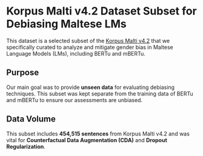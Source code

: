 # Korpus Malti v4.2 Dataset Subset for Debiasing Maltese LMs

This dataset is a selected subset of the [Korpus Malti v4.2](https://mlrs.research.um.edu.mt/) that we specifically curated to analyze and mitigate gender bias in Maltese Language Models (LMs), including BERTu and mBERTu.

## Purpose

Our main goal was to provide **unseen data** for evaluating debiasing techniques. This subset was kept separate from the training data of BERTu and mBERTu to ensure our assessments are unbiased.

## Data Volume

This subset includes **454,515 sentences** from Korpus Malti v4.2 and was vital for **Counterfactual Data Augmentation (CDA)** and **Dropout Regularization**.
